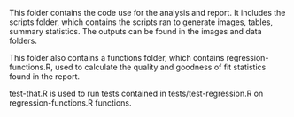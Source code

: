 This folder contains the code use for the analysis and report. It includes the scripts folder, which 
contains the scripts ran to generate images, tables, summary statistics. The outputs can be found in 
the images and data folders.

This folder also contains a functions folder, which contains regression-functions.R, used to calculate 
the quality and goodness of fit statistics found in the report.

test-that.R is used to run tests contained in tests/test-regression.R on regression-functions.R functions.